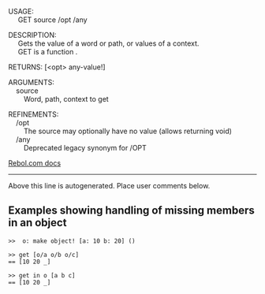 USAGE:  
&nbsp;&nbsp;&nbsp;&nbsp;&nbsp;GET&nbsp;source&nbsp;/opt&nbsp;/any  
  
DESCRIPTION:  
&nbsp;&nbsp;&nbsp;&nbsp;&nbsp;Gets&nbsp;the&nbsp;value&nbsp;of&nbsp;a&nbsp;word&nbsp;or&nbsp;path,&nbsp;or&nbsp;values&nbsp;of&nbsp;a&nbsp;context.  
&nbsp;&nbsp;&nbsp;&nbsp;&nbsp;GET&nbsp;is&nbsp;a&nbsp;function&nbsp;.  
  
RETURNS:&nbsp;[&lt;opt&gt;&nbsp;any-value!]  
  
ARGUMENTS:  
&nbsp;&nbsp;&nbsp;&nbsp;source  
&nbsp;&nbsp;&nbsp;&nbsp;&nbsp;&nbsp;&nbsp;&nbsp;Word,&nbsp;path,&nbsp;context&nbsp;to&nbsp;get  
  
REFINEMENTS:  
&nbsp;&nbsp;&nbsp;&nbsp;/opt  
&nbsp;&nbsp;&nbsp;&nbsp;&nbsp;&nbsp;&nbsp;&nbsp;The&nbsp;source&nbsp;may&nbsp;optionally&nbsp;have&nbsp;no&nbsp;value&nbsp;(allows&nbsp;returning&nbsp;void)  
&nbsp;&nbsp;&nbsp;&nbsp;/any  
&nbsp;&nbsp;&nbsp;&nbsp;&nbsp;&nbsp;&nbsp;&nbsp;Deprecated&nbsp;legacy&nbsp;synonym&nbsp;for&nbsp;/OPT  

[Rebol.com docs](http://www.rebol.com/r3/docs/functions/get.html)
___
Above this line is autogenerated. Place user comments below.

## Examples showing handling of missing members in an object

    >>  o: make object! [a: 10 b: 20] ()

    >> get [o/a o/b o/c]
    == [10 20 _]

    >> get in o [a b c]
    == [10 20 _]
